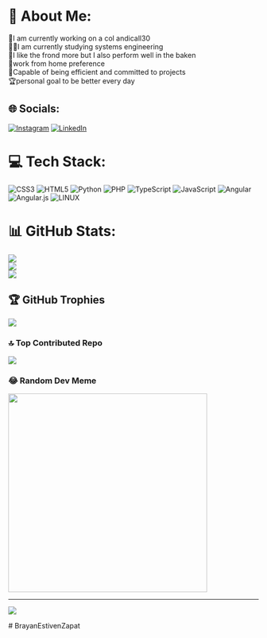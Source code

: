 # 💫 About Me:
🤖I am currently working on a col andicall30<br>👨‍🎓I am currently studying systems engineering<br>🧠I like the frond more but I also perform well in the baken<br>👀work from home preference<br>🌟Capable of being efficient and committed to projects<br>🏆personal goal to be better every day


## 🌐 Socials:
[![Instagram](https://img.shields.io/badge/Instagram-%23E4405F.svg?logo=Instagram&logoColor=white)](https://instagram.com/@brayanzapata619) [![LinkedIn](https://img.shields.io/badge/LinkedIn-%230077B5.svg?logo=linkedin&logoColor=white)](https://linkedin.com/in/zilobrayan@gmail.com) 

# 💻 Tech Stack:
![CSS3](https://img.shields.io/badge/css3-%231572B6.svg?style=for-the-badge&logo=css3&logoColor=white) ![HTML5](https://img.shields.io/badge/html5-%23E34F26.svg?style=for-the-badge&logo=html5&logoColor=white) ![Python](https://img.shields.io/badge/python-3670A0?style=for-the-badge&logo=python&logoColor=ffdd54) ![PHP](https://img.shields.io/badge/php-%23777BB4.svg?style=for-the-badge&logo=php&logoColor=white) ![TypeScript](https://img.shields.io/badge/typescript-%23007ACC.svg?style=for-the-badge&logo=typescript&logoColor=white) ![JavaScript](https://img.shields.io/badge/javascript-%23323330.svg?style=for-the-badge&logo=javascript&logoColor=%23F7DF1E) ![Angular](https://img.shields.io/badge/angular-%23DD0031.svg?style=for-the-badge&logo=angular&logoColor=white) ![Angular.js](https://img.shields.io/badge/angular.js-%23E23237.svg?style=for-the-badge&logo=angularjs&logoColor=white) ![LINUX](https://img.shields.io/badge/Linux-FCC624?style=for-the-badge&logo=linux&logoColor=black)
# 📊 GitHub Stats:
![](https://github-readme-stats.vercel.app/api?username=BrayanEstivenZapat&theme=radical&hide_border=false&include_all_commits=false&count_private=false)<br/>
![](https://github-readme-streak-stats.herokuapp.com/?user=BrayanEstivenZapat&theme=radical&hide_border=false)<br/>
![](https://github-readme-stats.vercel.app/api/top-langs/?username=BrayanEstivenZapat&theme=radical&hide_border=false&include_all_commits=false&count_private=false&layout=compact)

## 🏆 GitHub Trophies
![](https://github-profile-trophy.vercel.app/?username=BrayanEstivenZapat&theme=radical&no-frame=true&no-bg=false&margin-w=4)

### 🔝 Top Contributed Repo
![](https://github-contributor-stats.vercel.app/api?username=BrayanEstivenZapat&limit=5&theme=dark&combine_all_yearly_contributions=true)

### 😂 Random Dev Meme
<img src='https://randommeme-five.vercel.app/' style="height: 400px;"/>

---
[![](https://visitcount.itsvg.in/api?id=BrayanEstivenZapat&icon=1&color=4)](https://visitcount.itsvg.in)

<!-- Proudly created with GPRM ( https://gprm.itsvg.in ) --># BrayanEstivenZapat
